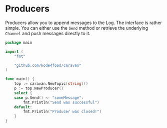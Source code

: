 # Producers

Producers allow you to append messages to the Log. The interface is rather simple. You can either use the `Send` method or retrieve the underlying `Channel` and push messages directly to it.

```go
package main

import (
    "fmt"

    "github.com/kode4food/caravan"
)

func main() {
    top := caravan.NewTopic[string]()
    p := top.NewProducer()
    select {
    case p.Send() <- "someMessage":
        fmt.Println("Send was successful")
    default:
        fmt.Println("Producer was closed!")
    }
}
```
